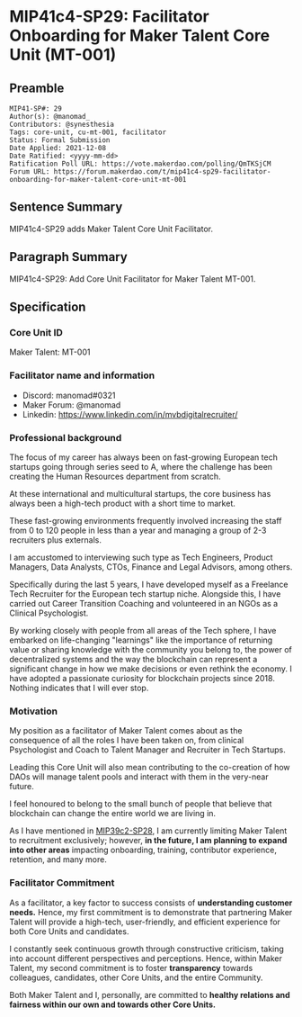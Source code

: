 # MIP41c4-SP29: Facilitator Onboarding for Maker Talent Core Unit (MT-001)

## Preamble

```
MIP41-SP#: 29
Author(s): @manomad_
Contributors: @synesthesia
Tags: core-unit, cu-mt-001, facilitator
Status: Formal Submission
Date Applied: 2021-12-08
Date Ratified: <yyyy-mm-dd>
Ratification Poll URL: https://vote.makerdao.com/polling/QmTKSjCM
Forum URL: https://forum.makerdao.com/t/mip41c4-sp29-facilitator-onboarding-for-maker-talent-core-unit-mt-001
```

## Sentence Summary

MIP41c4-SP29 adds Maker Talent Core Unit Facilitator.

## Paragraph Summary

MIP41c4-SP29: Add Core Unit Facilitator for Maker Talent MT-001.

## Specification

### Core Unit ID

Maker Talent: MT-001

### Facilitator name and information

- Discord: manomad#0321
- Maker Forum: @manomad
- Linkedin: https://www.linkedin.com/in/mvbdigitalrecruiter/

### Professional background

The focus of my career has always been on fast-growing European tech startups going through series seed to A, where the challenge has been creating the Human Resources department from scratch.

At these international and multicultural startups, the core business has always been a high-tech product with a short time to market.

These fast-growing environments frequently involved increasing the staff from 0 to 120 people in less than a year and managing a group of 2-3 recruiters plus externals.

I am accustomed to interviewing such type as Tech Engineers, Product Managers, Data Analysts, CTOs, Finance and Legal Advisors, among others.

Specifically during the last 5 years, I have developed myself as a Freelance Tech Recruiter for the European tech startup niche. Alongside this, I have carried out Career Transition Coaching and volunteered in an NGOs as a Clinical Psychologist.

By working closely with people from all areas of the Tech sphere, I have embarked on life-changing "learnings" like the importance of returning value or sharing knowledge with the community you belong to, the power of decentralized systems and the way the blockchain can represent a significant change in how we make decisions or even rethink the economy. I have adopted a passionate curiosity for blockchain projects since 2018. Nothing indicates that I will ever stop.

### Motivation

My position as a facilitator of Maker Talent comes about as the consequence of all the roles I have been taken on, from clinical Psychologist and Coach to Talent Manager and Recruiter in Tech Startups.

Leading this Core Unit will also mean contributing to the co-creation of how DAOs will manage talent pools and interact with them in the very-near future.

I feel honoured to belong to the small bunch of people that believe that blockchain can change the entire world we are living in.

As I have mentioned in [MIP39c2-SP28](https://github.com/makerdao/mips/blob/master/MIP39/MIP39c2-Subproposals/MIP39c2-SP28.md), I am currently limiting Maker Talent to recruitment exclusively; however, **in the future, I am planning to expand into other areas** impacting onboarding, training, contributor experience, retention, and many more.

### Facilitator Commitment

As a facilitator, a key factor to success consists of **understanding customer needs.** Hence, my first commitment is to demonstrate that partnering Maker Talent will provide a high-tech, user-friendly, and efficient experience for both Core Units and candidates.

I constantly seek continuous growth through constructive criticism, taking into account different perspectives and perceptions. Hence, within Maker Talent, my second commitment is to foster **transparency** towards colleagues, candidates, other Core Units, and the entire Community.

Both Maker Talent and I, personally, are committed to **healthy relations and fairness within our own and towards other Core Units.**
